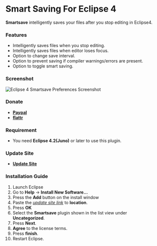 # Smart Saving For Eclipse 4

__Smartsave__ intelligently saves your files after you stop editing in Eclipse4.

### Features

* Intelligently saves files when you stop editing.
* Intelligently saves files when editor loses focus.
* Option to change save interval.
* Option to prevent saving if compiler warnings/errors are present.
* Option to toggle smart saving.

### Screenshot

![Eclipse 4 Smartsave Preferences Screenshot](https://googledrive.com/host/0Bw1KseIE5s6ceVEwYU44RDhvZlE/)

### Donate

* __[Paypal](https://googledrive.com/host/0Bw1KseIE5s6cTXRJcWZzbTU0Q3c/index.html)__
* __[flattr](https://flattr.com/donation/give/to/mystilleef)__

### Requirement

* You need __Eclipse 4.2(Juno)__ or later to use this plugin.

### Update Site


* __[Update Site](https://raw.github.com/mystilleef/eclipse4-smartsave-updatesite/master/com.laboki.eclipse.updatesite.smartsave)__

### Installation Guide

1. Launch Eclipse
2. Go to __Help__ -> __Install New Software...__
3. Press the __Add__ button on the install window
4. Paste the *[update site link](https://raw.github.com/mystilleef/eclipse4-smartsave-updatesite/master/com.laboki.eclipse.updatesite.smartsave)* to __location__.
5. Press __OK__
6. Select the __Smartsave__ plugin shown in the list view under __Uncategorized__.
7. Press __Next__.
8. __Agree__ to the license terms.
9. Press __finish__. 
10. Restart Eclipse.
